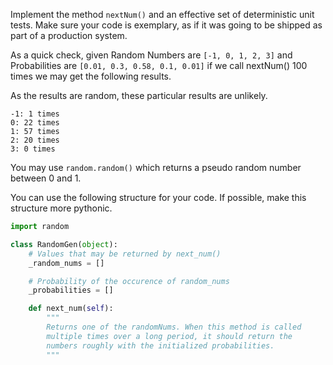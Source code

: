 Implement the method `nextNum()` and an effective set of deterministic unit tests.
Make sure your code is exemplary, as if it was going to be shipped as part of a production system.

As a quick check, given Random Numbers are `[-1, 0, 1, 2, 3]` and
Probabilities are `[0.01, 0.3, 0.58, 0.1, 0.01]`
if we call nextNum() 100 times we may get the following results.

As the results are random, these particular results are unlikely.
```
-1: 1 times
0: 22 times
1: 57 times
2: 20 times
3: 0 times
```

You may use `random.random()` which returns a pseudo random number between 0 and 1.

You can use the following structure for your code.
If possible, make this structure more pythonic.

```python
import random

class RandomGen(object):
    # Values that may be returned by next_num()
    _random_nums = []

    # Probability of the occurence of random_nums
    _probabilities = []

    def next_num(self):
        """
        Returns one of the randomNums. When this method is called
        multiple times over a long period, it should return the
        numbers roughly with the initialized probabilities.
        """

```
